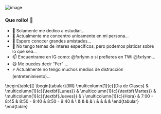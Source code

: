 ![image](https://user-images.githubusercontent.com/99674858/154787957-f672695b-fe35-4889-8484-210977db30a9.png)



### Que rollo! 👋

- 🔭 Solamente me dedico a estudiar...
- 🌱 Actualmente me concentro unicamente en mi persona...
- 👯 Espero conocer grandes amistades...
- 💬 No tengo temas de interes especificos, pero podemos platicar sobre lo que sea...
- 📫 Encuentrame en IG como: @fxrlynn o si prefieres en TW: @fxrlynn...
- 😄 Me puedes decir "Fer" ...
- ⚡ Actualmente no tengo muchos medios de distraccion (entretenimiento)...

\begin{table}[]
\begin{tabular}{lllll}
\multicolumn{1}{c}{Dia de Clases} & \multicolumn{1}{c}{\textbf{Lunes}} & \multicolumn{1}{c}{\textbf{Martes}} & \multicolumn{1}{c}{\textbf{Jueves}} &  \\
\multicolumn{1}{c}{Hora}          & 7:00 - 8:45                        & 8:50 - 9:40                         & 8:50 - 9:40                         &  \\
                                  &                                    &                                     &                                     &  \\
                                  &                                    &                                     &                                     & 
\end{tabular}
\end{table}
